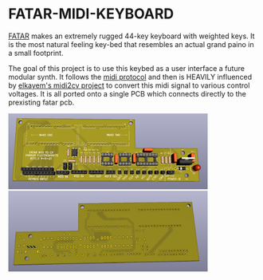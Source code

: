 # FATAR-MIDI-KEYBOARD
 
[FATAR](http://www.fatar.com/) makes an extremely rugged 44-key keyboard with weighted keys. It is the most natural feeling key-bed that resembles an actual grand paino in a small footprint. 

The goal of this project is to use this keybed as a user interface a future modular synth. It follows the [midi protocol](https://en.wikipedia.org/wiki/MIDI) and then is HEAVILY influenced by [elkayem's midi2cv project](https://github.com/elkayem/midi2cv) to convert this midi signal to various control voltages. It is all ported onto a single PCB which connects directly to the prexisting fatar pcb. 

<img src="/images/top.PNG" alt="TOP-side" width="400">
<img src="/images/bottom.PNG" alt="BOTTOM-side" width="400">
